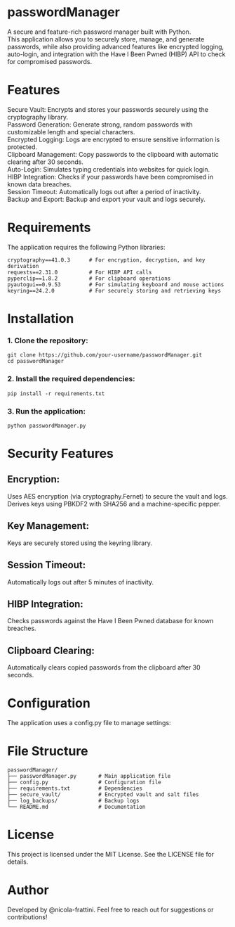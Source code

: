 # passwordManager

A secure and feature-rich password manager built with Python.                                                                            
This application allows you to securely store, manage, and generate passwords, while also providing advanced features like encrypted logging, auto-login, and integration with the Have I Been Pwned (HIBP) API to check for compromised passwords.

# Features

Secure Vault:    Encrypts and stores your passwords securely using the cryptography library.                                                                                                                        
Password Generation:    Generate strong, random passwords with customizable length and special characters.                                       
Encrypted Logging:    Logs are encrypted to ensure sensitive information is protected.                                      
Clipboard Management:    Copy passwords to the clipboard with automatic clearing after 30 seconds.                                      
Auto-Login:    Simulates typing credentials into websites for quick login.                                      
HIBP Integration:    Checks if your passwords have been compromised in known data breaches.                                      
Session Timeout:    Automatically logs out after a period of inactivity.                                      
Backup and Export:    Backup and export your vault and logs securely.                                      

# Requirements
The application requires the following Python libraries:                                      
```
cryptography==41.0.3      # For encryption, decryption, and key derivation                                      
requests==2.31.0          # For HIBP API calls                                                                            
pyperclip==1.8.2          # For clipboard operations                                                                            
pyautogui==0.9.53         # For simulating keyboard and mouse actions                                      
keyring==24.2.0           # For securely storing and retrieving keys                                      
```

# Installation

### 1. Clone the repository:                
```
git clone https://github.com/your-username/passwordManager.git                                      
cd passwordManager
```                                   
### 2. Install the required dependencies:                                                                            

```pip install -r requirements.txt          ```                                                                  

### 3. Run the application:                                                                            
```python passwordManager.py     ```                                                                       


# Security Features

## Encryption:
Uses AES encryption (via cryptography.Fernet) to secure the vault and logs.                                      
Derives keys using PBKDF2 with SHA256 and a machine-specific pepper.                                      

## Key Management:                                      
Keys are securely stored using the keyring library.                                      

## Session Timeout:
Automatically logs out after 5 minutes of inactivity.       

## HIBP Integration:
Checks passwords against the Have I Been Pwned database for known breaches.

## Clipboard Clearing:
Automatically clears copied passwords from the clipboard after 30 seconds.

# Configuration
The application uses a config.py file to manage settings:

# File Structure
```
passwordManager/                                                                   
├── passwordManager.py       # Main application file                                                                            
├── config.py                # Configuration file                                                                            
├── requirements.txt         # Dependencies                                                                            
├── secure_vault/            # Encrypted vault and salt files                                                                            
├── log_backups/             # Backup logs                                                                            
└── README.md                # Documentation                                                                            
```

# License
This project is licensed under the MIT License. See the LICENSE file for details.

# Author
Developed by @nicola-frattini.
Feel free to reach out for suggestions or contributions!
